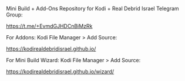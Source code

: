 Mini Build + Add-Ons Repository for Kodi + Real Debrid Israel Telegram Group:

https://t.me/+EvmdGJHDCnBiMzRk


For Addons: Kodi File Manager > Add Source:

https://kodirealdebridisrael.github.io/

For Mini Build Wizard: Kodi File Manager > Add Source:

https://kodirealdebridisrael.github.io/wizard/

